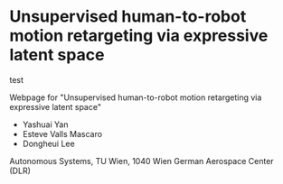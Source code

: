 # Unsupervised human-to-robot motion retargeting via expressive latent space

test


Webpage for "Unsupervised human-to-robot motion retargeting via expressive latent space"
- Yashuai Yan
- Esteve Valls Mascaro
- Dongheui Lee

Autonomous Systems, TU Wien, 1040 Wien
German Aerospace Center (DLR)
                

